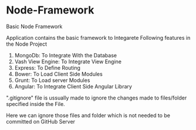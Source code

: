 # Node-Framework
Basic Node Framework

Application contains the basic framework to Integarete Following features in the Node Project

  1. MongoDb: To Integrate With the Database
  2. Vash View Engine: To Integrate View Engine
  3. Express: To Define Routing
  4. Bower: To Load Client Side Modules
  5. Grunt: To Load server Modules
  6. Angular: To Integrate Client Side Angular Library

".gitignore" file is ussually made to ignore the changes made to files/folder specified inside the File.

Here we can ignore those files and folder which is not needed to be committed on GitHub Server